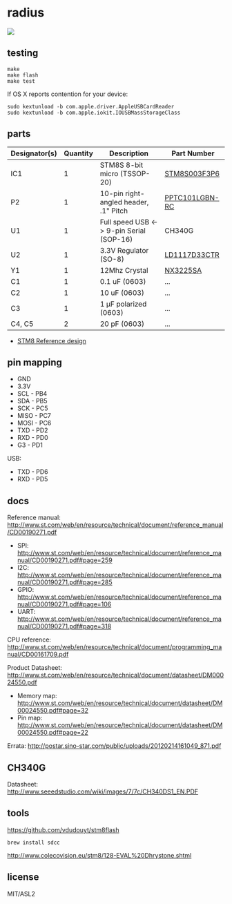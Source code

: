 # radius

![](https://cloud.githubusercontent.com/assets/80639/8431800/d7c6bc7c-1f09-11e5-9089-ed34c545b8b4.png)

## testing

```
make
make flash
make test
```

If OS X reports contention for your device:

```
sudo kextunload -b com.apple.driver.AppleUSBCardReader
sudo kextunload -b com.apple.iokit.IOUSBMassStorageClass
```

## parts

Designator(s) | Quantity | Description | Part Number
--- | --- | --- | ---
IC1 | 1 | STM8S 8-bit micro (TSSOP-20) | [STM8S003F3P6](http://www.digikey.com/product-detail/en/STM8S003F3P6/497-11946-5-ND/2765682)
P2 | 1 | 10-pin right-angled header, .1" Pitch | [PPTC101LGBN-RC](http://www.digikey.com/product-search/en?KeyWords=S5446-ND&WT.z_header=search_go)
U1 | 1 | Full speed USB <-> 9-pin Serial (SOP-16) | CH340G
U2 | 1 | 3.3V Regulator (SO-8) | [LD1117D33CTR](http://www.digikey.com/scripts/DkSearch/dksus.dll?Detail&itemSeq=175125035&uq=635712533888642171)
Y1 | 1 | 12Mhz Crystal | [NX3225SA](http://www.digikey.com/product-detail/en/NX3225SA-12.000MHZ-STD-CSR-1/644-1047-1-ND/1128919)
C1 | 1 | 0.1 uF (0603) | ...
C2 | 1 | 10 uF (0603) | ...
C3 | 1 | 1 μF polarized (0603) | ...
C4, C5 | 2 | 20 pF (0603) | ...

* [STM8 Reference design](http://www.st.com/web/en/resource/technical/document/application_note/CD00194637.pdf#page=19)

## pin mapping

* GND
* 3.3V
* SCL - PB4
* SDA - PB5
* SCK - PC5
* MISO - PC7
* MOSI - PC6
* TXD - PD2
* RXD - PD0
* G3 - PD1

USB:

* TXD - PD6
* RXD - PD5

## docs

Reference manual: http://www.st.com/web/en/resource/technical/document/reference_manual/CD00190271.pdf

 * SPI: http://www.st.com/web/en/resource/technical/document/reference_manual/CD00190271.pdf#page=259
 * I2C: http://www.st.com/web/en/resource/technical/document/reference_manual/CD00190271.pdf#page=285
 * GPIO: http://www.st.com/web/en/resource/technical/document/reference_manual/CD00190271.pdf#page=106
 * UART: http://www.st.com/web/en/resource/technical/document/reference_manual/CD00190271.pdf#page=318

CPU reference: http://www.st.com/web/en/resource/technical/document/programming_manual/CD00161709.pdf

Product Datasheet: http://www.st.com/web/en/resource/technical/document/datasheet/DM00024550.pdf

 * Memory map: http://www.st.com/web/en/resource/technical/document/datasheet/DM00024550.pdf#page=32
 * Pin map: http://www.st.com/web/en/resource/technical/document/datasheet/DM00024550.pdf#page=22

 Errata: http://postar.sino-star.com/public/uploads/20120214161049_871.pdf

## CH340G

Datasheet: http://www.seeedstudio.com/wiki/images/7/7c/CH340DS1_EN.PDF

## tools

https://github.com/vdudouyt/stm8flash

```
brew install sdcc
```

http://www.colecovision.eu/stm8/128-EVAL%20Dhrystone.shtml

## license

MIT/ASL2
